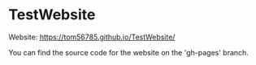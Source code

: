 # TestWebsite

Website: https://tom56785.github.io/TestWebsite/

You can find the source code for the website on the 'gh-pages' branch.
